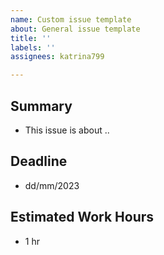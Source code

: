 ```yaml
---
name: Custom issue template
about: General issue template
title: ''
labels: ''
assignees: katrina799

---
```


## Summary
- This issue is about ..

## Deadline
- dd/mm/2023

## Estimated Work Hours
- 1 hr
